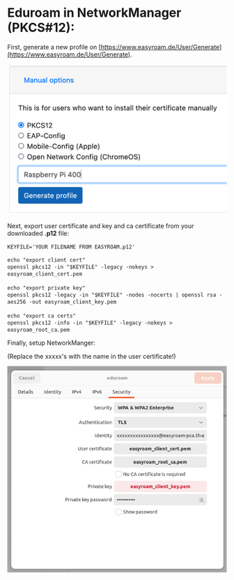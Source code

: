 # Eduroam in NetworkManager (PKCS#12):

First, generate a new profile on [https://www.easyroam.de/User/Generate](https://www.easyroam.de/User/Generate).

![Generate Easyroam profile](assets/easyroam_gen.png "Easyroam profile")

Next, export user certificate and key and ca certificate from your downloaded __.p12__ file:

```
KEYFILE='YOUR FILENAME FROM EASYROAM.p12'
```

```
echo "export client cert"
openssl pkcs12 -in "$KEYFILE" -legacy -nokeys > easyroam_client_cert.pem

echo "export private key"
openssl pkcs12 -legacy -in "$KEYFILE" -nodes -nocerts | openssl rsa -aes256 -out easyroam_client_key.pem

echo "export ca certs"
openssl pkcs12 -info -in "$KEYFILE" -legacy -nokeys > easyroam_root_ca.pem
```

Finally, setup NetworkManger:

(Replace the xxxxx's with the name in the user certificate!)

![Easyroam Wlan setup](assets/easyroam_linux.png "Easyroam Wlan Setup")